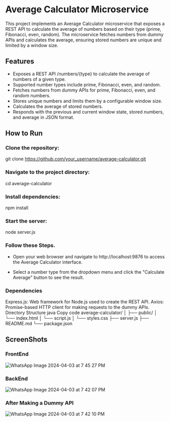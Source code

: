 # Average Calculator Microservice

This project implements an Average Calculator microservice that exposes a REST API to calculate the average of numbers based on their type (prime, Fibonacci, even, random). The microservice fetches numbers from dummy APIs and calculates the average, ensuring stored numbers are unique and limited by a window size.

## Features

- Exposes a REST API /numbers/{type} to calculate the average of numbers of a given type.
- Supported number types include prime, Fibonacci, even, and random.
- Fetches numbers from dummy APIs for prime, Fibonacci, even, and random numbers.
- Stores unique numbers and limits them by a configurable window size.
- Calculates the average of stored numbers.
- Responds with the previous and current window state, stored numbers, and average in JSON format.

## How to Run

### Clone the repository:

git clone https://github.com/your_username/average-calculator.git

### Navigate to the project directory:
cd average-calculator
### Install dependencies:
npm install
### Start the server:
node server.js

### Follow these Steps.
- Open your web browser and navigate to http://localhost:9876 to access the Average Calculator interface.

- Select a number type from the dropdown menu and click the "Calculate Average" button to see the result.

### Dependencies
Express.js: Web framework for Node.js used to create the REST API.
Axios: Promise-based HTTP client for making requests to the dummy APIs.
Directory Structure
java
Copy code
average-calculator/
│
├── public/
│   └── index.html
│   └── script.js
│   └── styles.css
├── server.js
├── README.md
└── package.json


## ScreenShots

### FrontEnd

![WhatsApp Image 2024-04-03 at 7 45 27 PM](https://github.com/arul17gupta/RA2111003010411/assets/91671631/497f76b0-6e41-41fb-a35a-7d9d62b587da)

### BackEnd
![WhatsApp Image 2024-04-03 at 7 42 07 PM](https://github.com/arul17gupta/RA2111003010411/assets/91671631/af8b0823-7537-4aa1-961b-25575358d4ea)

### After Making a Dummy API

![WhatsApp Image 2024-04-03 at 7 42 10 PM](https://github.com/arul17gupta/RA2111003010411/assets/91671631/5b739650-485f-4098-876d-6750279cd97b)




